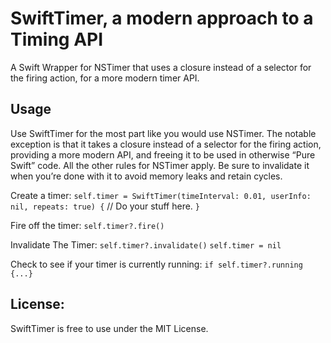 # SwiftTimer, a modern approach to a Timing API
A Swift Wrapper for NSTimer that uses a closure instead of a selector for the firing action, for a more modern timer API.

## Usage

Use SwiftTimer for the most part like you would use NSTimer. The notable exception is that it takes a closure instead of a selector for the firing action, providing a more modern API, and freeing it to be used in otherwise “Pure Swift” code. All the other rules for NSTimer apply. Be sure to invalidate it when you’re done with it to avoid memory leaks and retain cycles.

Create a timer:
`self.timer = SwiftTimer(timeInterval: 0.01, userInfo: nil, repeats: true) {`
	// Do your stuff here.
`}`

Fire off the timer:
`self.timer?.fire()`

Invalidate The Timer:
`self.timer?.invalidate()`
`self.timer = nil`

Check to see if your timer is currently running:
`if self.timer?.running {...}`

## License:
SwiftTimer is free to use under the MIT License.
